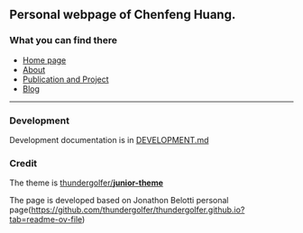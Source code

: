 

## Personal webpage of Chenfeng Huang. 


### What you can find there

* [Home page](https://chenfenghuang.info/)
* [About](https://chenfenghuang.info/about)
* [Publication and Project](https://chenfenghuang.info/)
* [Blog ](http://thundergolfer.com/about/)

----

### Development

Development documentation is in [DEVELOPMENT.md](DEVELOPMENT.md)

### Credit
The theme is [thundergolfer/**junior-theme**](https://github.com/thundergolfer/junior-theme)

The page is developed based on Jonathon Belotti personal page(https://github.com/thundergolfer/thundergolfer.github.io?tab=readme-ov-file)
    